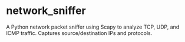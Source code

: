 # network_sniffer
A Python network packet sniffer using Scapy to analyze TCP, UDP, and ICMP traffic. Captures source/destination IPs and protocols.
